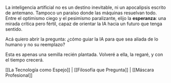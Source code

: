 La inteligencia artificial no es un destino inevitable, ni un apocalipsis escrito de antemano.
Tampoco un paraíso donde las máquinas resuelvan todo.
Entre el optimismo ciego y el pesimismo paralizante, elijo la **esperanza**: una mirada crítica pero fértil, capaz de orientar la IA hacia un futuro que tenga sentido.

Acá quiero abrir la pregunta: ¿cómo guiar la IA para que sea aliada de lo humano y no su reemplazo?

Esta es apenas una semilla recién plantada. Volveré a ella, la regaré, y con el tiempo crecerá.

[[La Tecnología como Espejo]] | [[Filosofía que Pregunta]] | [[Máscara Profesional]]